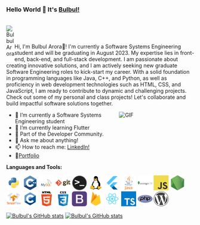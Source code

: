 ### Hello World 👋 It's [Bulbul!](https://bulbularora.github.io/)

<br/>


<a href="https://www.linkedin.com/in/bulbul-arora-949292ab/">
<img align="left" alt="Bulbul Arora" width="22px" src="https://upload.wikimedia.org/wikipedia/commons/f/f8/LinkedIn_icon_circle.svg" />
</a>

<br />

<br />

Hi, I'm Bulbul Arora🙌! I'm currently a Software Systems Engineering student and will be graduating in August 2023. My expertise lies in front-end, back-end, and full-stack development. I am passionate about creating innovative solutions, and I am actively seeking new graduate Software Engineering roles to kick-start my career. With a solid foundation in programming languages like Java, C++, and Python, as well as proficiency in web development technologies such as HTML, CSS, and JavaScript, I am ready to contribute to dynamic and challenging projects. Check out some of my personal and class projects! 
Let's collaborate and build impactful software solutions together.
<br/>

<img align="right" alt="GIF" width="40%" src="https://assets.hongkiat.com/uploads/programming-jokes/joke-programmer-count.jpg" />



- 🔭 I’m currently a Software Systems Engineering student
- 🌱 I’m currently learning Flutter
- 👯 Part of the Developer Community.
- 💬 Ask me about anything!
- 📫 How to reach me: [LinkedIn!](https://www.linkedin.com/in/bulbul-arora-949292ab/)
- 📝[Portfolio](https://bulbularora.github.io/)




**Languages and Tools:**


<code><img height="40" src="https://raw.githubusercontent.com/github/explore/80688e429a7d4ef2fca1e82350fe8e3517d3494d/topics/python/python.png"></code>
<code><img height="40" src="https://raw.githubusercontent.com/github/explore/80688e429a7d4ef2fca1e82350fe8e3517d3494d/topics/cpp/cpp.png"></code>
<code><img height="40" src="https://raw.githubusercontent.com/github/explore/80688e429a7d4ef2fca1e82350fe8e3517d3494d/topics/mysql/mysql.png"></code>
<code><img height="40" src="https://raw.githubusercontent.com/github/explore/80688e429a7d4ef2fca1e82350fe8e3517d3494d/topics/git/git.png"></code>
<code><img height="40" src="https://raw.githubusercontent.com/github/explore/80688e429a7d4ef2fca1e82350fe8e3517d3494d/topics/terminal/terminal.png"></code>
<code><img height="40" src="https://raw.githubusercontent.com/github/explore/80688e429a7d4ef2fca1e82350fe8e3517d3494d/topics/linux/linux.png"></code>
<code><img height="40" src="https://raw.githubusercontent.com/github/explore/80688e429a7d4ef2fca1e82350fe8e3517d3494d/topics/flutter/flutter.png"></code>
<code><img height="40" src="https://raw.githubusercontent.com/github/explore/80688e429a7d4ef2fca1e82350fe8e3517d3494d/topics/java/java.png"></code>
<code><img height="40" src="https://raw.githubusercontent.com/github/explore/80688e429a7d4ef2fca1e82350fe8e3517d3494d/topics/mongodb/mongodb.png"></code>
<code><img height="40" src="https://raw.githubusercontent.com/github/explore/80688e429a7d4ef2fca1e82350fe8e3517d3494d/topics/javascript/javascript.png"></code>
<code><img height="40" src="https://raw.githubusercontent.com/github/explore/80688e429a7d4ef2fca1e82350fe8e3517d3494d/topics/nodejs/nodejs.png"></code>
<code><img height="40" src="https://raw.githubusercontent.com/github/explore/80688e429a7d4ef2fca1e82350fe8e3517d3494d/topics/tensorflow/tensorflow.png"></code>
<code><img height="40" src="https://raw.githubusercontent.com/github/explore/80688e429a7d4ef2fca1e82350fe8e3517d3494d/topics/c/c.png"></code>
<code><img height="40" src="https://raw.githubusercontent.com/github/explore/80688e429a7d4ef2fca1e82350fe8e3517d3494d/topics/html/html.png"></code>
<code><img height="40" src="https://raw.githubusercontent.com/github/explore/80688e429a7d4ef2fca1e82350fe8e3517d3494d/topics/css/css.png"></code>
<code><img height="40" src="https://raw.githubusercontent.com/github/explore/80688e429a7d4ef2fca1e82350fe8e3517d3494d/topics/bootstrap/bootstrap.png"></code>
<code><img height="40" src="https://raw.githubusercontent.com/github/explore/80688e429a7d4ef2fca1e82350fe8e3517d3494d/topics/firebase/firebase.png"></code>
<code><img height="40" src="https://raw.githubusercontent.com/github/explore/80688e429a7d4ef2fca1e82350fe8e3517d3494d/topics/react/react.png"></code>
<code><img height="40" src="https://raw.githubusercontent.com/github/explore/80688e429a7d4ef2fca1e82350fe8e3517d3494d/topics/typescript/typescript.png"></code>
<code><img height="40" src="https://raw.githubusercontent.com/github/explore/80688e429a7d4ef2fca1e82350fe8e3517d3494d/topics/php/php.png"></code>
<code><img height="40" src="https://raw.githubusercontent.com/github/explore/80688e429a7d4ef2fca1e82350fe8e3517d3494d/topics/wordpress/wordpress.png"></code>




[![Bulbul's GitHub stats](https://github-readme-stats.vercel.app/api?username=bulbularora&show_icons=true&theme=dark#gh-dark-mode-only)](https://github.com/anuraghazra/github-readme-stats#gh-dark-mode-only)
[![Bulbul's GitHub stats](https://github-readme-stats.vercel.app/api?username=bulbularora&show_icons=true&theme=default#gh-light-mode-only)](https://github.com/anuraghazra/github-readme-stats#gh-light-mode-only)
